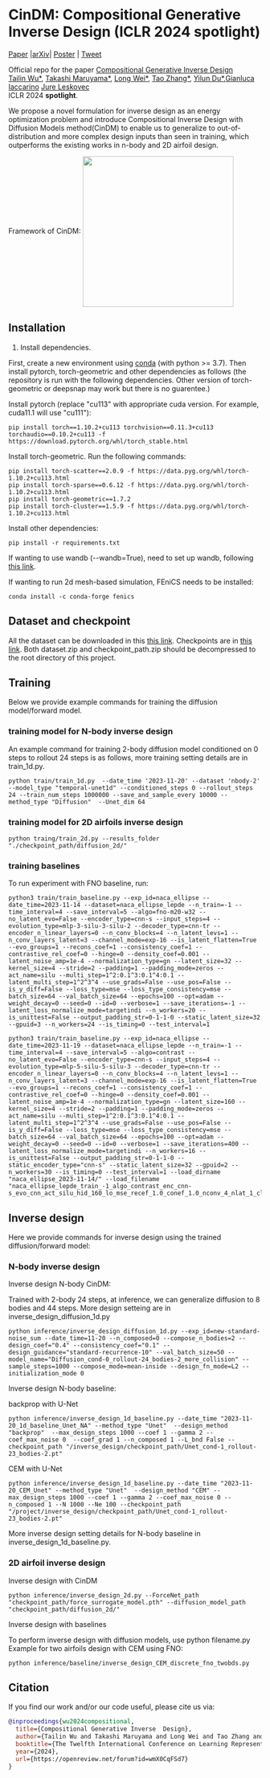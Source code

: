 # CinDM: Compositional Generative Inverse  Design (ICLR 2024 spotlight)

[Paper](https://openreview.net/forum?id=wmX0CqFSd7) |[arXiv](https://arxiv.org/abs/2401.13171)| [Poster](https://github.com/AI4Science-WestlakeU/cindm/blob/main/assets/CinDM_poster.pdf) | [Tweet](https://twitter.com/tailin_wu/status/1747259448635367756) 

Official repo for the paper [Compositional Generative Inverse  Design](https://openreview.net/forum?id=wmX0CqFSd7)<br />
[Tailin Wu*](https://tailin.org/), [Takashi Maruyama*](https://sites.google.com/view/tmaruyama/home), [Long Wei*](), [Tao Zhang*](), [Yilun Du*](https://yilundu.github.io/),[Gianluca Iaccarino](https://profiles.stanford.edu/gianluca-iaccarino) [Jure Leskovec](https://cs.stanford.edu/people/jure/)<br />
ICLR 2024 **spotlight**. 

We propose a novel formulation for inverse design as an energy optimization problem and introduce Compositional Inverse Design with Diffusion Models method(CinDM) to enable us to generalize to out-of-distribution and more complex design inputs than seen in training, which outperforms the existing works in n-body and 2D airfoil design.

Framework of CinDM:
<a href="url"><img src="(https://github.com/AI4Science-WestlakeU/cindm/blob/main/assets/fig1.pdf" align="center" width="300" ></a>

## Installation


1. Install dependencies.

First, create a new environment using [conda](https://docs.conda.io/en/latest/miniconda.html) (with python >= 3.7). Then install pytorch, torch-geometric and other dependencies as follows (the repository is run with the following dependencies. Other version of torch-geometric or deepsnap may work but there is no guarentee.)

Install pytorch (replace "cu113" with appropriate cuda version. For example, cuda11.1 will use "cu111"):
```code
pip install torch==1.10.2+cu113 torchvision==0.11.3+cu113 torchaudio==0.10.2+cu113 -f https://download.pytorch.org/whl/torch_stable.html
```

Install torch-geometric. Run the following commands:
```code
pip install torch-scatter==2.0.9 -f https://data.pyg.org/whl/torch-1.10.2+cu113.html
pip install torch-sparse==0.6.12 -f https://data.pyg.org/whl/torch-1.10.2+cu113.html
pip install torch-geometric==1.7.2
pip install torch-cluster==1.5.9 -f https://data.pyg.org/whl/torch-1.10.2+cu113.html
```

Install other dependencies:
```code
pip install -r requirements.txt
```

If wanting to use wandb (--wandb=True), need to set up wandb, following [this link](https://docs.wandb.ai/quickstart).

If wanting to run 2d mesh-based simulation, FEniCS needs to be installed:

```code
conda install -c conda-forge fenics
```


## Dataset and checkpoint

All the dataset can be downloaded in this [this link](https://drive.google.com/file/d/1qolmtsYF4zAQwsUt6OM0nrwJUfWpHqA3/view?usp=drive_link). Checkpoints are in [this link](https://drive.google.com/file/d/1ZQi7iyudhezO7I6lx7-L7HEpLGBHcgrI/view?usp=drive_link). Both dataset.zip and checkpoint_path.zip should be decompressed to the root directory of this project.

## Training

Below we provide example commands for training the diffusion model/forward model.

### training model for N-body inverse design

An example command for training 2-body diffusion model conditioned on 0 steps to rollout 24 steps is as follows, more training setting details are in train_1d.py.
```code
python train/train_1d.py  --date_time '2023-11-20' --dataset 'nbody-2' --model_type "temporal-unet1d" --conditioned_steps 0 --rollout_steps 24 --train_num_steps 1000000 --save_and_sample_every 10000 --method_type "Diffusion"  --Unet_dim 64
```

### training model for 2D airfoils inverse design

```code
python traing/train_2d.py --results_folder "./checkpoint_path/diffusion_2d/"
```

### training baselines

To run experiment with FNO baseline, run:

```code
python3 train/train_baseline.py --exp_id=naca_ellipse --date_time=2023-11-14 --dataset=naca_ellipse_lepde --n_train=-1 --time_interval=4 --save_interval=5 --algo=fno-m20-w32 --no_latent_evo=False --encoder_type=cnn-s --input_steps=4 --evolution_type=mlp-3-silu-3-silu-2 --decoder_type=cnn-tr --encoder_n_linear_layers=0 --n_conv_blocks=4 --n_latent_levs=1 --n_conv_layers_latent=3 --channel_mode=exp-16 --is_latent_flatten=True --evo_groups=1 --recons_coef=1 --consistency_coef=1 --contrastive_rel_coef=0 --hinge=0 --density_coef=0.001 --latent_noise_amp=1e-4 --normalization_type=gn --latent_size=32 --kernel_size=4 --stride=2 --padding=1 --padding_mode=zeros --act_name=silu --multi_step=1^2:0.1^3:0.1^4:0.1 --latent_multi_step=1^2^3^4 --use_grads=False --use_pos=False --is_y_diff=False --loss_type=mse --loss_type_consistency=mse --batch_size=64 --val_batch_size=64 --epochs=100 --opt=adam --weight_decay=0 --seed=0 --id=0 --verbose=1 --save_iterations=-1 --latent_loss_normalize_mode=targetindi --n_workers=20 --is_unittest=False --output_padding_str=0-1-1-0 --static_latent_size=32 --gpuid=3 --n_workers=24 --is_timing=0 --test_interval=1
```
```code
python3 train/train_baseline.py --exp_id=naca_ellipse --date_time=2023-11-19 --dataset=naca_ellipse_lepde --n_train=-1 --time_interval=4 --save_interval=5 --algo=contrast --no_latent_evo=False --encoder_type=cnn-s --input_steps=4 --evolution_type=mlp-5-silu-5-silu-3 --decoder_type=cnn-tr --encoder_n_linear_layers=0 --n_conv_blocks=4 --n_latent_levs=1 --n_conv_layers_latent=3 --channel_mode=exp-16 --is_latent_flatten=True --evo_groups=1 --recons_coef=1 --consistency_coef=1 --contrastive_rel_coef=0 --hinge=0 --density_coef=0.001 --latent_noise_amp=1e-4 --normalization_type=gn --latent_size=160 --kernel_size=4 --stride=2 --padding=1 --padding_mode=zeros --act_name=silu --multi_step=1^2:0.1^3:0.1^4:0.1 --latent_multi_step=1^2^3^4 --use_grads=False --use_pos=False --is_y_diff=False --loss_type=mse --loss_type_consistency=mse --batch_size=64 --val_batch_size=64 --epochs=100 --opt=adam --weight_decay=0 --seed=0 --id=0 --verbose=1 --save_iterations=400 --latent_loss_normalize_mode=targetindi --n_workers=16 --is_unittest=False --output_padding_str=0-1-1-0 --static_encoder_type="cnn-s" --static_latent_size=32 --gpuid=2 --n_workers=30 --is_timing=0 --test_interval=1 --load_dirname "naca_ellipse_2023-11-14/" --load_filename "naca_ellipse_lepde_train_-1_algo_contrast_enc_cnn-s_evo_cnn_act_silu_hid_160_lo_mse_recef_1.0_conef_1.0_nconv_4_nlat_1_clat_3_nl_False_lf_True_reg_None_gpu:4_id_0_Hash_yAlVxifp_whdeng.p"
```
## Inverse design

Here we provide commands for inverse design using the trained diffusion/forward model:

### N-body inverse design

Inverse design N-body CinDM:

Trained with 2-body 24 steps, at inference, we can generalize diffusion to 8 bodies and 44 steps. More design setteing are in inverse_design_diffusion_1d.py
```code
python inference/inverse_design_diffusion_1d.py --exp_id=new-standard-noise_sum --date_time=11-20 --n_composed=0 --compose_n_bodies=2 --design_coef="0.4" --consistency_coef="0.1" --design_guidance="standard-recurrence-10" --val_batch_size=50 --model_name="Diffusion_cond-0_rollout-24_bodies-2_more_collision" --sample_steps=1000 --compose_mode=mean-inside --design_fn_mode=L2 --initialization_mode 0
```
Inverse design N-body baseline:

backprop with U-Net
```code 
python inference/inverse_design_1d_baseline.py --date_time "2023-11-20_1d_baseline_Unet_NA" --method_type "Unet"  --design_method "backprop"  --max_design_steps 1000 --coef 1 --gamma 2 --coef_max_noise 0  --coef_grad 1 --n_composed 1 --L_bnd False --checkpoint_path "/inverse_design/checkpoint_path/Unet_cond-1_rollout-23_bodies-2.pt"
```

CEM with U-Net
```code 
python inference/inverse_design_1d_baseline.py --date_time "2023-11-20_CEM_Unet" --method_type "Unet"  --design_method "CEM" --max_design_steps 1000 --coef 1 --gamma 2 --coef_max_noise 0 --n_composed 1 --N 1000 --Ne 100 --checkpoint_path "/project/inverse_design/checkpoint_path/Unet_cond-1_rollout-23_bodies-2.pt"
```

More inverse design setting details for N-body baseline in inverse_design_1d_baseline.py. 
### 2D airfoil inverse design

Inverse design with CinDM

```code
python inference/inverse_design_2d.py --ForceNet_path "checkpoint_path/force_surrogate_model.pth" --diffusion_model_path "checkpoint_path/diffusion_2d/"
```

Inverse design with baselines

To perform inverse design with diffusion models, use python filename.py
Example for two airfoils design with CEM using FNO:
```code
python inference/baseline/inverse_design_CEM_discrete_fno_twobds.py
```

## Citation
If you find our work and/or our code useful, please cite us via:

```bibtex
@inproceedings{wu2024compositional,
  title={Compositional Generative Inverse  Design},
  author={Tailin Wu and Takashi Maruyama and Long Wei and Tao Zhang and Yilun Du and Gianluca Iaccarino and Jure Leskovec},
  booktitle={The Twelfth International Conference on Learning Representations},
  year={2024},
  url={https://openreview.net/forum?id=wmX0CqFSd7}
}
```